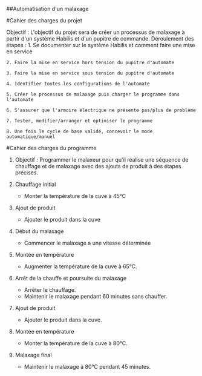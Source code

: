 ##Automatisation d'un malaxage

#Cahier des charges du projet 

Objectif :
L'objectif du projet sera de créer un processus de malaxage à partir d'un système Habilis et d'un pupitre de commande.
Déroulement des étapes :
    1. Se documenter sur le système Habilis et comment faire une mise en service 

    2. Faire la mise en service hors tension du pupitre d'automate 

    3. Faire la mise en service sous tension du pupitre d'automate
        
    4. Identifier toutes les configurations de l'automate 
       
    5. Créer le processus de malaxage puis charger le programme dans l'automate 
       
    6. S'assurer que l'armoire électrique ne présente pas/plus de problème
        
    7. Tester, modifier/arranger et optimiser le programme 
       
    8. Une fois le cycle de base validé, concevoir le mode automatique/manuel 


#Cahier des charges du programme
 1. Objectif :
   Programmer le malaxeur pour qu'il réalise une séquence de chauffage et de malaxage avec des ajouts de produit à des étapes précises.
1. Chauffage initial  
   - Monter la température de la cuve à 45°C
2. Ajout de produit  
   -  Ajouter le produit dans la cuve
3. Début du malaxage  
   - Commencer le malaxage a une vitesse déterminée
4. Montée en température 
   - Augmenter la température de la cuve à 65°C.
5. Arrêt de la chauffe et poursuite du malaxage  
   - Arrêter le chauffage.
   - Maintenir le malaxage pendant 60 minutes sans chauffer.

6. Ajout de produit
   - Ajouter le produit dans la cuve.
7. Montée en température 
   - Monter la température de la cuve à 80°C.
8. Malaxage final
   - Maintenir le malaxage à 80°C pendant 45 minutes.
